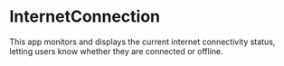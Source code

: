# InternetConnection
This app monitors and displays the current internet connectivity status, letting users know whether they are connected or offline.
